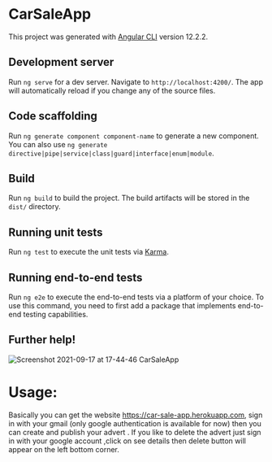 # CarSaleApp

This project was generated with [Angular CLI](https://github.com/angular/angular-cli) version 12.2.2.

## Development server

Run `ng serve` for a dev server. Navigate to `http://localhost:4200/`. The app will automatically reload if you change any of the source files.

## Code scaffolding

Run `ng generate component component-name` to generate a new component. You can also use `ng generate directive|pipe|service|class|guard|interface|enum|module`.

## Build

Run `ng build` to build the project. The build artifacts will be stored in the `dist/` directory.

## Running unit tests

Run `ng test` to execute the unit tests via [Karma](https://karma-runner.github.io).

## Running end-to-end tests

Run `ng e2e` to execute the end-to-end tests via a platform of your choice. To use this command, you need to first add a package that implements end-to-end testing capabilities.

## Further help!


![Screenshot 2021-09-17 at 17-44-46 CarSaleApp](https://user-images.githubusercontent.com/59877035/133816673-9de0e28f-904b-4ec2-b8a9-432aaf0ee0cc.png)

# Usage:
Basically you can get the website https://car-sale-app.herokuapp.com, sign in with your gmail (only google authentication is available for now) then you can create and publish your advert . If you like to delete the advert just sign in with your google account ,click on see details then delete button will appear on the left bottom corner.
